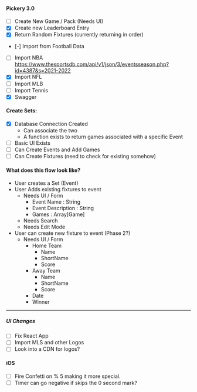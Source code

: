 #### Pickery 3.0

- [ ] Create New Game / Pack (Needs UI)
- [X] Create new Leaderboard Entry
- [X] Return Random Fixtures (currently returning in order)
- [-] Import from Football Data
- [ ] Import NBA 
    https://www.thesportsdb.com/api/v1/json/3/eventsseason.php?id=4387&s=2021-2022
- [X] Import NFL
- [ ] Import MLB
- [ ] Import Tennis
- [X] Swagger

#### Create Sets:

- [X] Database Connection Created
    - Can associate the two
    - A function exists to return games associated with a specific Event
- [ ] Basic UI Exists
- [ ] Can Create Events and Add Games
- [ ] Can Create Fixtures (need to check for existing somehow)

#### What does this flow look like?

- User creates a Set (Event)
- User Adds existing fixtures to event
    - Needs UI / Form
        - Event Name : String
        - Event Description : String
        - Games : Array[Game]
    - Needs Search
    - Needs Edit Mode
- User can create new fixture to event (Phase 2?)
    - Needs UI / Form
        - Home Team
            - Name
            - ShortName
            - Score
        - Away Team
            - Name
            - ShortName
            - Score
        - Date
        - Winner

----

##### UI Changes

- [ ] Fix React App
- [ ] Import MLS and other Logos
- [ ] Look into a CDN for logos?

#### iOS

- [ ] Fire Confetti on % 5 making it more special.
- [ ] Timer can go negative if skips the 0 second mark?